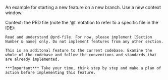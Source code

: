 An example for starting a new feature on a new branch. Use a new context window. 

Context: the PRD file (note the '@' notation to refer to a specific file in the IDE):

```
Read and understand @prd-file. For now, please implement [Section Number & name] only. Do not implement features from any other section.

This is an additonal feature to the current codebase. Examine the whole of the codebase and follow the conventions and standards that are already implemented.

***Important*** Take your time, think step by step and make a plan of action before implementing this feature. 
```